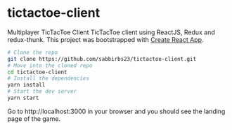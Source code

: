 # tictactoe-client
Multiplayer TicTacToe Client
TicTacToe client using ReactJS, Redux and redux-thunk.
This project was bootstrapped with [Create React App](https://github.com/facebook/create-react-app).

```bash
# Clone the repo
git clone https://github.com/sabbirbs23/tictactoe-client.git
# Move into the cloned repo
cd tictactoe-client
# Install the dependencies
yarn install
# Start the dev server
yarn start
```

Go to http://localhost:3000 in your browser and you should see the landing page of the game.
